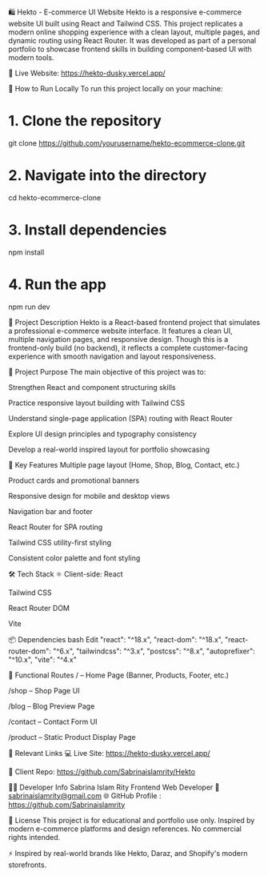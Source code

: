 🛍️ Hekto - E-commerce UI Website
Hekto is a responsive e-commerce website UI built using React and Tailwind CSS. This project replicates a modern online shopping experience with a clean layout, multiple pages, and dynamic routing using React Router. It was developed as part of a personal portfolio to showcase frontend skills in building component-based UI with modern tools.

🔗 Live Website: https://hekto-dusky.vercel.app/

🧪 How to Run Locally
To run this project locally on your machine:

# 1. Clone the repository
git clone https://github.com/yourusername/hekto-ecommerce-clone.git

# 2. Navigate into the directory
cd hekto-ecommerce-clone

# 3. Install dependencies
npm install

# 4. Run the app
npm run dev



📄 Project Description
Hekto is a React-based frontend project that simulates a professional e-commerce website interface. It features a clean UI, multiple navigation pages, and responsive design. Though this is a frontend-only build (no backend), it reflects a complete customer-facing experience with smooth navigation and layout responsiveness.

🎯 Project Purpose
The main objective of this project was to:

Strengthen React and component structuring skills

Practice responsive layout building with Tailwind CSS

Understand single-page application (SPA) routing with React Router

Explore UI design principles and typography consistency

Develop a real-world inspired layout for portfolio showcasing

🌟 Key Features
Multiple page layout (Home, Shop, Blog, Contact, etc.)

Product cards and promotional banners

Responsive design for mobile and desktop views

Navigation bar and footer

React Router for SPA routing

Tailwind CSS utility-first styling

Consistent color palette and font styling

🛠️ Tech Stack
⚛️ Client-side:
React

Tailwind CSS

React Router DOM

Vite



📦 Dependencies
bash
Edit
"react": "^18.x",
"react-dom": "^18.x",
"react-router-dom": "^6.x",
"tailwindcss": "^3.x",
"postcss": "^8.x",
"autoprefixer": "^10.x",
"vite": "^4.x"



🚀 Functional Routes
/ – Home Page (Banner, Products, Footer, etc.)

/shop – Shop Page UI

/blog – Blog Preview Page

/contact – Contact Form UI

/product – Static Product Display Page

🔗 Relevant Links
💻 Live Site: https://hekto-dusky.vercel.app/

🧾 Client Repo:  https://github.com/Sabrinaislamrity/Hekto



👩‍💻 Developer Info
Sabrina Islam Rity
Frontend Web Developer
📧 sabrinaislamrity@gmail.com
🌐 GitHub Profile : https://github.com/Sabrinaislamrity

📄 License
This project is for educational and portfolio use only. Inspired by modern e-commerce platforms and design references. No commercial rights intended.

⚡ Inspired by real-world brands like Hekto, Daraz, and Shopify's modern storefronts.
